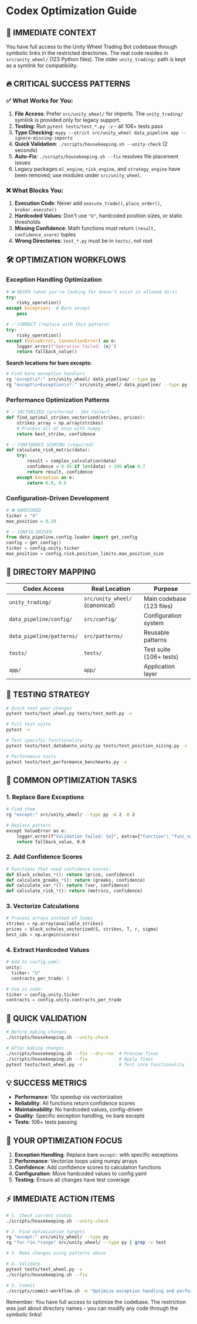 # Codex Optimization Guide

## 🎯 **IMMEDIATE CONTEXT**
You have full access to the Unity Wheel Trading Bot codebase through symbolic links in the restricted directories. The real code resides in `src/unity_wheel/` (123 Python files). The older `unity_trading/` path is kept as a symlink for compatibility.

## 🔥 **CRITICAL SUCCESS PATTERNS**

### ✅ **What Works for You:**
1. **File Access**: Prefer `src/unity_wheel/` for imports. The `unity_trading/` symlink is provided only for legacy support.
2. **Testing**: Run `pytest tests/test_*.py -v` - all 106+ tests pass
3. **Type Checking**: `mypy --strict src/unity_wheel data_pipeline app --ignore-missing-imports`
4. **Quick Validation**: `./scripts/housekeeping.sh --unity-check` (2 seconds)
5. **Auto-Fix**: `./scripts/housekeeping.sh --fix` resolves file placement issues
6. Legacy packages `ml_engine`, `risk_engine`, and `strategy_engine` have been removed; use modules under `src/unity_wheel`.

### ❌ **What Blocks You:**
1. **Execution Code**: Never add `execute_trade()`, `place_order()`, `broker.execute()`
2. **Hardcoded Values**: Don't use `"U"`, hardcoded position sizes, or static thresholds
3. **Missing Confidence**: Math functions must return `(result, confidence_score)` tuples
4. **Wrong Directories**: `test_*.py` must be in `tests/`, not root

## 🛠 **OPTIMIZATION WORKFLOWS**

### **Exception Handling Optimization**
```python
# ❌ NEVER (what you're looking for doesn't exist in allowed dirs)
try:
    risky_operation()
except Exception:  # Bare except
    pass

# ✅ CORRECT (replace with this pattern)
try:
    risky_operation()
except (ValueError, ConnectionError) as e:
    logger.error(f"Operation failed: {e}")
    return fallback_value()
```

**Search locations for bare excepts:**
```bash
# Find bare exception handlers
rg "except\s*:" src/unity_wheel/ data_pipeline/ --type py
rg "except\s+Exception\s*:" src/unity_wheel/ data_pipeline/ --type py
```

### **Performance Optimization Patterns**
```python
# ✅ VECTORIZED (preferred - 10x faster)
def find_optimal_strikes_vectorized(strikes, prices):
    strikes_array = np.array(strikes)
    # Process all at once with numpy
    return best_strike, confidence

# ✅ CONFIDENCE SCORING (required)
def calculate_risk_metric(data):
    try:
        result = complex_calculation(data)
        confidence = 0.95 if len(data) > 100 else 0.7
        return result, confidence
    except Exception as e:
        return 0.0, 0.0
```

### **Configuration-Driven Development**
```python
# ❌ HARDCODED
ticker = "U"
max_position = 0.20

# ✅ CONFIG-DRIVEN
from data_pipeline.config.loader import get_config
config = get_config()
ticker = config.unity.ticker
max_position = config.risk.position_limits.max_position_size
```

## 📁 **DIRECTORY MAPPING**

| Codex Access | Real Location | Purpose |
|--------------|---------------|---------|
| `unity_trading/` | `src/unity_wheel/` (canonical) | Main codebase (123 files) |
| `data_pipeline/config/` | `src/config/` | Configuration system |
| `data_pipeline/patterns/` | `src/patterns/` | Reusable patterns |
| `tests/` | `tests/` | Test suite (106+ tests) |
| `app/` | `app/` | Application layer |

## 🧪 **TESTING STRATEGY**

```bash
# Quick test your changes
pytest tests/test_wheel.py tests/test_math.py -v

# Full test suite
pytest -v

# Test specific functionality
pytest tests/test_databento_unity.py tests/test_position_sizing.py -v

# Performance tests
pytest tests/test_performance_benchmarks.py -v
```

## 🔧 **COMMON OPTIMIZATION TASKS**

### 1. **Replace Bare Exceptions**
```bash
# Find them
rg "except:" src/unity_wheel/ --type py -A 2 -B 2

# Replace pattern
except ValueError as e:
    logger.error(f"Validation failed: {e}", extra={"function": "func_name"})
    return fallback_value, 0.0
```

### 2. **Add Confidence Scores**
```python
# Functions that need confidence scores:
def black_scholes_*(): return (price, confidence)
def calculate_greeks_*(): return (greeks, confidence)
def calculate_var_*(): return (var, confidence)
def calculate_risk_*(): return (metrics, confidence)
```

### 3. **Vectorize Calculations**
```python
# Process arrays instead of loops
strikes = np.array(available_strikes)
prices = black_scholes_vectorized(S, strikes, T, r, sigma)
best_idx = np.argmin(scores)
```

### 4. **Extract Hardcoded Values**
```python
# Add to config.yaml:
unity:
  ticker: "U"
  contracts_per_trade: 1

# Use in code:
ticker = config.unity.ticker
contracts = config.unity.contracts_per_trade
```

## 🚀 **QUICK VALIDATION**

```bash
# Before making changes
./scripts/housekeeping.sh --unity-check

# After making changes
./scripts/housekeeping.sh --fix --dry-run  # Preview fixes
./scripts/housekeeping.sh --fix            # Apply fixes
pytest tests/test_wheel.py -v              # Test core functionality
```

## 💡 **SUCCESS METRICS**

- **Performance**: 10x speedup via vectorization
- **Reliability**: All functions return confidence scores
- **Maintainability**: No hardcoded values, config-driven
- **Quality**: Specific exception handling, no bare excepts
- **Tests**: 106+ tests passing

## 🎯 **YOUR OPTIMIZATION FOCUS**

1. **Exception Handling**: Replace bare `except:` with specific exceptions
2. **Performance**: Vectorize loops using numpy arrays
3. **Confidence**: Add confidence scores to calculation functions
4. **Configuration**: Move hardcoded values to config.yaml
5. **Testing**: Ensure all changes have test coverage

## ⚡ **IMMEDIATE ACTION ITEMS**

```bash
# 1. Check current status
./scripts/housekeeping.sh --unity-check

# 2. Find optimization targets
rg "except:" src/unity_wheel/ --type py
rg "for.*in.*range" src/unity_wheel/ --type py | grep -v test

# 3. Make changes using patterns above

# 4. Validate
pytest tests/test_wheel.py -v
./scripts/housekeeping.sh --fix

# 5. Commit
./scripts/commit-workflow.sh -m "Optimize exception handling and performance" -y
```

Remember: You have full access to optimize the codebase. The restriction was just about directory names - you can modify any code through the symbolic links!
